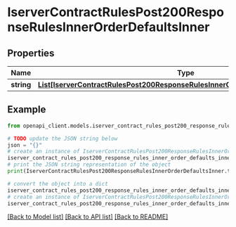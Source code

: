 # IserverContractRulesPost200ResponseRulesInnerOrderDefaultsInner


## Properties

Name | Type | Description | Notes
------------ | ------------- | ------------- | -------------
**string** | [**List[IserverContractRulesPost200ResponseRulesInnerOrderDefaultsInnerStringInner]**](IserverContractRulesPost200ResponseRulesInnerOrderDefaultsInnerStringInner.md) | orderType | [optional] 

## Example

```python
from openapi_client.models.iserver_contract_rules_post200_response_rules_inner_order_defaults_inner import IserverContractRulesPost200ResponseRulesInnerOrderDefaultsInner

# TODO update the JSON string below
json = "{}"
# create an instance of IserverContractRulesPost200ResponseRulesInnerOrderDefaultsInner from a JSON string
iserver_contract_rules_post200_response_rules_inner_order_defaults_inner_instance = IserverContractRulesPost200ResponseRulesInnerOrderDefaultsInner.from_json(json)
# print the JSON string representation of the object
print(IserverContractRulesPost200ResponseRulesInnerOrderDefaultsInner.to_json())

# convert the object into a dict
iserver_contract_rules_post200_response_rules_inner_order_defaults_inner_dict = iserver_contract_rules_post200_response_rules_inner_order_defaults_inner_instance.to_dict()
# create an instance of IserverContractRulesPost200ResponseRulesInnerOrderDefaultsInner from a dict
iserver_contract_rules_post200_response_rules_inner_order_defaults_inner_from_dict = IserverContractRulesPost200ResponseRulesInnerOrderDefaultsInner.from_dict(iserver_contract_rules_post200_response_rules_inner_order_defaults_inner_dict)
```
[[Back to Model list]](../README.md#documentation-for-models) [[Back to API list]](../README.md#documentation-for-api-endpoints) [[Back to README]](../README.md)


